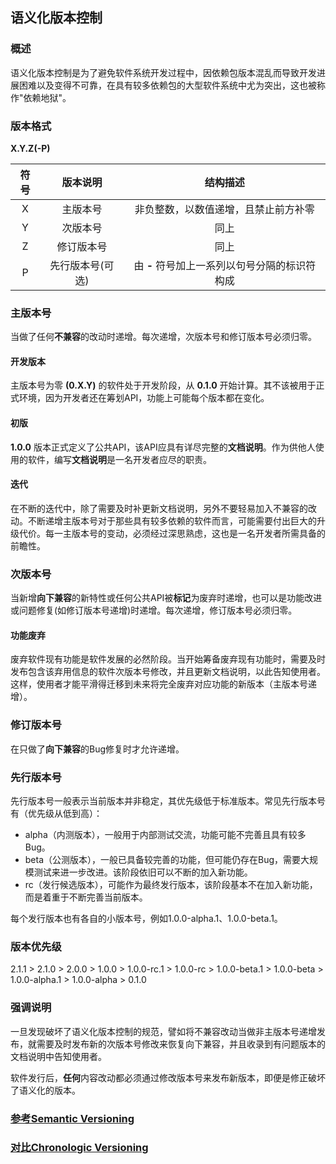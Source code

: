 ## 语义化版本控制

### 概述

语义化版本控制是为了避免软件系统开发过程中，因依赖包版本混乱而导致开发进展困难以及变得不可靠，在具有较多依赖包的大型软件系统中尤为突出，这也被称作"依赖地狱"。



### 版本格式

**X.Y.Z(-P)**

| 符号 |     版本说明     |                   结构描述                    |
| :--: | :--------------: | :-------------------------------------------: |
|  X   |     主版本号     |     非负整数，以数值递增，且禁止前方补零      |
|  Y   |     次版本号     |                     同上                      |
|  Z   |    修订版本号    |                     同上                      |
|  P   | 先行版本号(可选) | 由 **-** 符号加上一系列以句号分隔的标识符构成 |



### 主版本号

当做了任何**不兼容**的改动时递增。每次递增，次版本号和修订版本号必须归零。



#### 开发版本

主版本号为零 **(0.X.Y)** 的软件处于开发阶段，从 **0.1.0** 开始计算。其不该被用于正式环境，因为开发者还在筹划API，功能上可能每个版本都在变化。



#### 初版

**1.0.0** 版本正式定义了公共API，该API应具有详尽完整的**文档说明**。作为供他人使用的软件，编写**文档说明**是一名开发者应尽的职责。



#### 迭代

在不断的迭代中，除了需要及时补更新文档说明，另外不要轻易加入不兼容的改动。不断递增主版本号对于那些具有较多依赖的软件而言，可能需要付出巨大的升级代价。每一主版本号的变动，必须经过深思熟虑，这也是一名开发者所需具备的前瞻性。



### 次版本号

当新增**向下兼容**的新特性或任何公共API被**标记**为废弃时递增，也可以是功能改进或问题修复(如修订版本号递增)时递增。每次递增，修订版本号必须归零。



#### 功能废弃

废弃软件现有功能是软件发展的必然阶段。当开始筹备废弃现有功能时，需要及时发布包含该弃用信息的软件次版本号修改，并且更新文档说明，以此告知使用者。这样，使用者才能平滑得迁移到未来将完全废弃对应功能的新版本（主版本号递增）。



### 修订版本号

在只做了**向下兼容**的Bug修复时才允许递增。



### 先行版本号

先行版本号一般表示当前版本并非稳定，其优先级低于标准版本。常见先行版本号有（优先级从低到高）：

- alpha（内测版本），一般用于内部测试交流，功能可能不完善且具有较多Bug。
- beta（公测版本），一般已具备较完善的功能，但可能仍存在Bug，需要大规模测试来进一步改进。该阶段依旧可以不断的加入新功能。
- rc（发行候选版本），可能作为最终发行版本，该阶段基本不在加入新功能，而是着重于不断完善当前版本。

每个发行版本也有各自的小版本号，例如1.0.0-alpha.1、1.0.0-beta.1。



### 版本优先级

2.1.1 > 2.1.0 > 2.0.0 > 1.0.0 > 1.0.0-rc.1 > 1.0.0-rc > 1.0.0-beta.1 > 1.0.0-beta > 1.0.0-alpha.1 > 1.0.0-alpha > 0.1.0



### 强调说明

一旦发现破坏了语义化版本控制的规范，譬如将不兼容改动当做非主版本号递增发布，就需要及时发布新的次版本号修改来恢复向下兼容，并且收录到有问题版本的文档说明中告知使用者。

软件发行后，**任何**内容改动都必须通过修改版本号来发布新版本，即便是修正破坏了语义化的版本。



### [参考Semantic Versioning](https://semver.org/)

### [对比Chronologic Versioning](https://chronver.org/)
